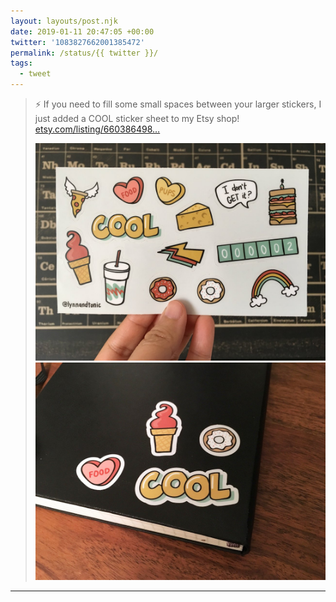 ```yaml
---
layout: layouts/post.njk
date: 2019-01-11 20:47:05 +00:00
twitter: '1083827662001385472'
permalink: /status/{{ twitter }}/
tags: 
  - tweet
---
```


> ⚡ If you need to fill some small spaces between your larger stickers, I just added a COOL sticker sheet to my Etsy shop! [etsy.com/listing/660386498…](https://www.etsy.com/listing/660386498/cool-stuff-sticker-sheet)
> 
> ![A sticker sheet with illustrated stickers of a flying pizza, frozen yogurt cone, fountain soda, donuts, candy hearts, cheese, a sandwich, 2 unique visitors website counter, a rainbow, and more.](/img/1083827662001385472-DwqG4ZPV4AU_uAa.jpg)
> ![A moleskine notebook with stickers: a candy heart that says FOOD, a frozen yogurt cone, a donut, and the word COOL.](/img/1083827662001385472-DwqHDzFVsAEiOcO.jpg)

---
